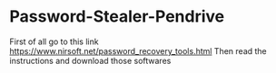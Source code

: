# Password-Stealer-Pendrive

First of all go to this link https://www.nirsoft.net/password_recovery_tools.html
Then read the instructions and download those softwares

